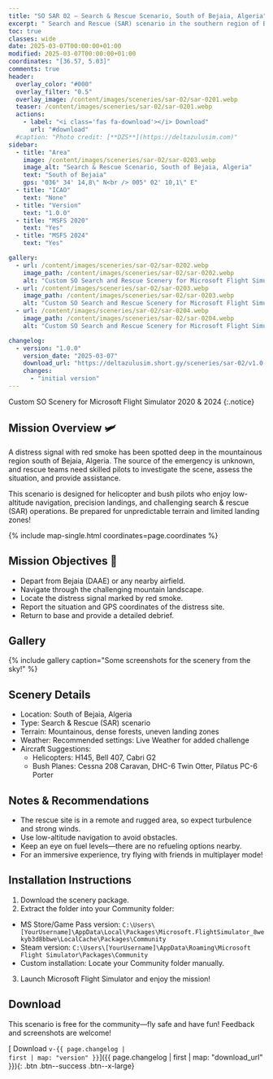 ```yaml
---
title: "SO SAR 02 – Search & Rescue Scenario, South of Bejaia, Algeria"
excerpt: " Search and Rescue (SAR) scenario in the southern region of Bejaia! Test your aerial reconnaissance and navigation skills as you locate a distress signal, report the situation, and navigate through challenging terrain."
toc: true
classes: wide
date: 2025-03-07T00:00:00+01:00
modified: 2025-03-07T00:00:00+01:00
coordinates: "[36.57, 5.03]"
comments: true
header:
  overlay_color: "#000"
  overlay_filter: "0.5"
  overlay_image: /content/images/sceneries/sar-02/sar-0201.webp
  teaser: /content/images/sceneries/sar-02/sar-0201.webp
  actions:
    - label: "<i class='fas fa-download'></i> Download"
      url: "#download"
  #caption: "Photo credit: [**DZS**](https://deltazulusim.com)"
sidebar:
  - title: "Area"
    image: /content/images/sceneries/sar-02/sar-0203.webp
    image_alt: "Search & Rescue Scenario, South of Bejaia, Algeria"
    text: "South of Bejaia"
    gps: "036° 34' 14,8\" N<br /> 005° 02' 10,1\" E"
  - title: "ICAO"
    text: "None"
  - title: "Version"
    text: "1.0.0"
  - title: "MSFS 2020"
    text: "Yes"
  - title: "MSFS 2024"
    text: "Yes"

gallery:
  - url: /content/images/sceneries/sar-02/sar-0202.webp
    image_path: /content/images/sceneries/sar-02/sar-0202.webp
    alt: "Custom SO Search and Rescue Scenery for Microsoft Flight Simulator 2020 & 2024"
  - url: /content/images/sceneries/sar-02/sar-0203.webp
    image_path: /content/images/sceneries/sar-02/sar-0203.webp
    alt: "Custom SO Search and Rescue Scenery for Microsoft Flight Simulator 2020 & 2024"
  - url: /content/images/sceneries/sar-02/sar-0204.webp
    image_path: /content/images/sceneries/sar-02/sar-0204.webp
    alt: "Custom SO Search and Rescue Scenery for Microsoft Flight Simulator 2020 & 2024"

changelog:
  - version: "1.0.0"
    version_date: "2025-03-07"
    download_url: "https://deltazulusim.short.gy/sceneries/sar-02/v1.0.0"
    changes:
      - "initial version"
---
```


Custom SO Scenery for Microsoft Flight Simulator 2020 & 2024
{:.notice}

## Mission Overview 🛩️ 

A distress signal with red smoke has been spotted deep in the mountainous region south of Bejaia, Algeria. The source of the emergency is unknown, and rescue teams need skilled pilots to investigate the scene, assess the situation, and provide assistance.

This scenario is designed for helicopter and bush pilots who enjoy low-altitude navigation, precision landings, and challenging search & rescue (SAR) operations. Be prepared for unpredictable terrain and limited landing zones!

{% include map-single.html coordinates=page.coordinates %}

## Mission Objectives 🚁

- Depart from Bejaia (DAAE) or any nearby airfield.
- Navigate through the challenging mountain landscape.
- Locate the distress signal marked by red smoke.
- Report the situation and GPS coordinates of the distress site.
- Return to base and provide a detailed debrief.

## Gallery 
{% include gallery caption="Some screenshots for the scenery from the sky!" %}

## Scenery Details
- Location: South of Bejaia, Algeria
- Type: Search & Rescue (SAR) scenario
- Terrain: Mountainous, dense forests, uneven landing zones
- Weather: Recommended settings: Live Weather for added challenge
- Aircraft Suggestions:
  - Helicopters: H145, Bell 407, Cabri G2
  - Bush Planes: Cessna 208 Caravan, DHC-6 Twin Otter, Pilatus PC-6 Porter

## Notes & Recommendations
- The rescue site is in a remote and rugged area, so expect turbulence and strong winds.
- Use low-altitude navigation to avoid obstacles.
- Keep an eye on fuel levels—there are no refueling options nearby.
- For an immersive experience, try flying with friends in multiplayer mode!

## Installation Instructions
1. Download the scenery package.
2. Extract the folder into your Community folder:
  - MS Store/Game Pass version: `C:\Users\[YourUsername]\AppData\Local\Packages\Microsoft.FlightSimulator_8wekyb3d8bbwe\LocalCache\Packages\Community`
  - Steam version: `C:\Users\[YourUsername]\AppData\Roaming\Microsoft Flight Simulator\Packages\Community`
  - Custom installation: Locate your Community folder manually.
3. Launch Microsoft Flight Simulator and enjoy the mission!

## Download
This scenario is free for the community—fly safe and have fun! Feedback and screenshots are welcome!

[<i class='fas fa-download'></i> Download <code>v-{{ page.changelog | first | map: "version" }}</code>]({{ page.changelog | first | map: "download_url" }}){: .btn .btn--success .btn--x-large}
